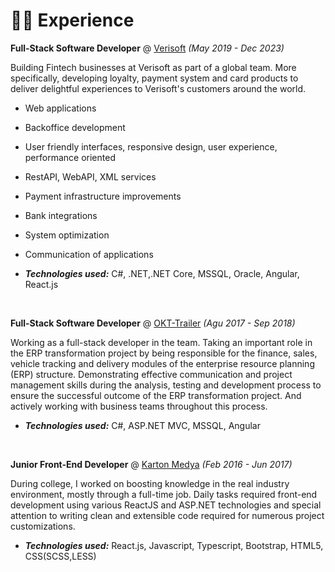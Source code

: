 # 👨‍💻 Experience

**Full-Stack Software Developer** @ [Verisoft](https://www.verisoftgroup.com) _(May 2019 - Dec 2023)_

Building Fintech businesses at Verisoft as part of a global team. More specifically, 
developing loyalty, payment system and card products to deliver delightful 
experiences to Verisoft's customers around the world.

- Web applications
- Backoffice development
- User friendly interfaces, responsive design, user experience, performance oriented
- RestAPI, WebAPI, XML services
- Payment infrastructure improvements
- Bank integrations
- System optimization
- Communication of applications

- _**Technologies used:**_ C#, .NET,.NET Core, MSSQL, Oracle, Angular, React.js

&nbsp;

**Full-Stack Software Developer** @ [OKT-Trailer](https://www.okt-trailer.com) _(Agu 2017 - Sep 2018)_

Working as a full-stack developer in the team.
Taking an important role in the ERP transformation project by being responsible for the 
finance, sales, vehicle tracking and delivery modules of the enterprise resource planning 
(ERP) structure.
Demonstrating effective communication and project management skills during the 
analysis, testing and development process to ensure the successful outcome of the ERP 
transformation project. And actively working with business teams throughout this 
process.

- _**Technologies used:**_ C#, ASP.NET MVC, MSSQL, Angular


&nbsp;

**Junior Front-End Developer** @ [Karton Medya](https://www.kartonmedya.com/) _(Feb 2016 - Jun 2017)_

During college, I worked on boosting knowledge in the real industry environment, mostly 
through a full-time job.
Daily tasks required front-end development using various ReactJS and ASP.NET 
technologies and special attention to writing clean and extensible code required for 
numerous project customizations.

- _**Technologies used:**_ React.js, Javascript, Typescript, Bootstrap, HTML5, CSS(SCSS,LESS)